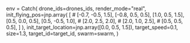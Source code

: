 env = Catch(
            drone_ids=drones_ids,
            render_mode="real",
            init_flying_pos=jnp.array(
                [
                    # [-0.7, -0.5, 1.5],
                    [-0.8, 0.5, 0.5],
                    [1.0, 0.5, 1.5],
                    [0.5, 0.0, 0.5],
                    [0.5, -0.5, 1.0],
                    # [2.0, 2.5, 2.0],
                    # [2.0, 1.0, 2.5],
                    # [0.5, 0.5, 0.5],
                ]
            ),
            init_target_location=jnp.array([0.0, 0.5, 1.5]),
            target_speed=0.1,
            size=1.3,
            target_id=target_id,
            swarm=swarm,
        )